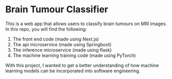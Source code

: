 # Brain Tumour Classifier

This is a web app that allows users to classify brain tumours on MRI images. In this repo, you will find the following:

1. The front end code (made using Next.js) 
2. The api microservice (made using Springboot)
3. The inference microservice (made using flask)
4. The machine learning training code (made using PyTorch)

With this project, I wanted to get a better understanding of how machine learning models can be incorporated into software engineering. 
